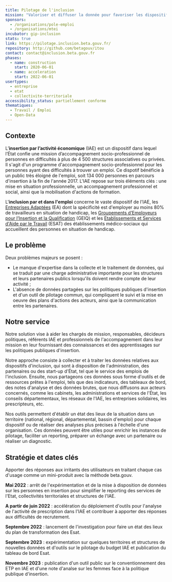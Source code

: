 ```yaml
---
title: Pilotage de l'inclusion
mission: "Valoriser et diffuser la donnée pour favoriser les dispositifs d'inclusion"
sponsors:
  - /organisations/pole-emploi
  - /organisations/mtei
incubator: gip-inclusion
stats: true
link: https://pilotage.inclusion.beta.gouv.fr/
repository: http://github.com/betagouv/itou
contact: contact@inclusion.beta.gouv.fr
phases:
  - name: construction
    start: 2020-06-01
  - name: acceleration
    start: 2022-06-01
usertypes:
  - entreprise
  - etat
  - collectivite-territoriale
accessibility_status: partiellement conforme
thematiques:
  - Travail / Emploi
  - Open-Data
---
```

## Contexte

L’**insertion par l’activité économique** (IAE) est un dispositif dans lequel l’État confie une mission d’accompagnement socio-professionnel de personnes en difficultés à plus de 4 500 structures associatives ou privées. Il s'agit d'un programme d'accompagnement socio-professionnel pour les personnes ayant des difficultés à trouver un emploi. Ce dispotif bénéficie à un public très éloigné de l'emploi, soit 134 000 personnes en parcours d'insertion à la fin de l'année 2017. L'IAE repose sur trois éléments clés : une mise en situation professionnelle, un accompagnement professionnel et social, ainsi que la mobilisation d'actions de formation.

L'**inclusion par et dans l'emploi** concerne le vaste dispositif de l'IAE, les [Entreprises Adaptées](https://travail-emploi.gouv.fr/emploi/emploi-et-handicap/article/emploi-et-handicap-les-entreprises-adaptees-ea) (EA) dont la spécificité est d'employer au moins 80% de travailleurs en situation de handicap, les [Groupements d’Employeurs pour l’Insertion et la Qualification](https://travail-emploi.gouv.fr/emploi/insertion-activite-economique/article/groupements-d-employeurs-pour-l-insertion-et-la-qualification-geiq) (GEIQ) et les [Etablissements et Services d'Aide par le Travail](https://travail-emploi.gouv.fr/droit-du-travail/handicap-et-travail/article/esat-etablissements-ou-services-d-aide-par-le-travail) (ESAT) des établissements médico-sociaux qui accueillent des personnes en situation de handicap.

## Le problème

Deux problèmes majeurs se posent :
- Le manque d'expertise dans la collecte et le traitement de données, qui se traduit par une charge administrative importante pour les structures et leurs partenaires publics lorsqu'ils doivent rendre compte de leur activité ;
- L'absence de données partagées sur les politiques publiques d'insertion et d'un outil de pilotage commun, qui compliquent le suivi et la mise en oeuvre des plans d'actions des acteurs, ainsi que la communication entre les partenaires.

## Notre service

Notre solution vise à aider les chargés de mission, responsables, décideurs politiques, référents IAE et professionnels de l'accompagnement dans leur mission en leur fournissant des connaissances et des apprentissages sur les politiques publiques d'insertion.

Notre approche consiste à collecter et à traiter les données relatives aux dispositifs d'inclusion, qui sont à disposition de l'administration, des partenaires ou des start-up d'État, tel que le service des emplois de l'inclusion. Ensuite, nous partageons ces données sous forme d'outils et de ressources prêtes à l'emploi, tels que des indicateurs, des tableaux de bord, des notes d'analyse et des données brutes, que nous diffusons aux acteurs concernés, comme les cabinets, les administrations et services de l'État, les conseils départementaux, les réseaux de l'IAE, les entreprises solidaires, les prescripteurs, etc.

Nos outils permettent d'établir un état des lieux de la situation dans un territoire (national, régional, départemental, bassin d'emploi) pour chaque dispositif ou de réaliser des analyses plus précises à l'échelle d'une organisation. Ces données peuvent être utiles pour enrichir les instances de pilotage, faciliter un reporting, préparer un échange avec un partenaire ou réaliser un diagnostic.

## Stratégie et dates clés

Apporter des réponses aux irritants des utilisateurs en traitant chaque cas d'usage comme un mini-produit avec la méthode beta.gouv.

**Mai 2022** : arrêt de l'expérimentation et de la mise à disposition de données sur les personnes en insertion pour simplifier le reporting des services de l'Etat, collectivités territoriales et structures de l'IAE.

**A partir de juin 2022** : accélération du déploiement d'outils pour l'analyse de l'activité de prescription dans l'IAE et contribuer à apporter des réponses aux difficultés de recrutement.

**Septembre 2022** : lancement de l'investigation pour faire un état des lieux du plan de transformation des Esat.

**Septembre 2023** : expérimentation sur quelques territoires et structures de nouvelles données et d'outils sur le pilotage du budget IAE et publication du tableau de bord Esat.

**Novembre 2023** : publication d'un outil public sur le conventionnement des ETP en IAE et d'une note d'analse sur les femmes face à la politique publique d'insertion.